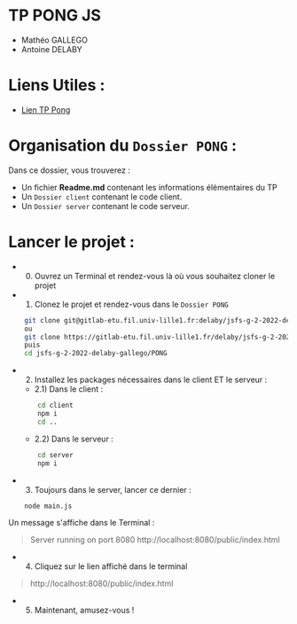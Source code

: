 # TP PONG JS

- Mathéo GALLEGO
- Antoine DELABY

# Liens Utiles :

- [Lien TP Pong](https://www.fil.univ-lille.fr/~routier/enseignement/licence/jsfs/tdtp/pong.html)

# Organisation du `Dossier PONG` :

Dans ce dossier, vous trouverez :
- Un fichier **Readme.md** contenant les informations élémentaires du TP
- Un `Dossier client` contenant le code client.
- Un `Dossier server` contenant le code serveur.

# Lancer le projet :

- 0) Ouvrez un Terminal et rendez-vous là où vous souhaitez cloner le projet

- 1) Clonez le projet et rendez-vous dans le `Dossier PONG`
```sh
    git clone git@gitlab-etu.fil.univ-lille1.fr:delaby/jsfs-g-2-2022-delaby-gallego.git
    ou
    git clone https://gitlab-etu.fil.univ-lille1.fr/delaby/jsfs-g-2-2022-delaby-gallego.git
    puis
    cd jsfs-g-2-2022-delaby-gallego/PONG
```

- 2) Installez les packages nécessaires dans le client ET le serveur :
    - 2.1) Dans le client :
    ```sh
        cd client
        npm i
        cd ..
    ```
    - 2.2) Dans le serveur :
    ```sh
        cd server
        npm i
    ```

- 3) Toujours dans le server, lancer ce dernier :
```sh
    node main.js
```
Un message s'affiche dans le Terminal :
> Server running on port 8080
> http://localhost:8080/public/index.html

- 4) Cliquez sur le lien affiché dans le terminal
> http://localhost:8080/public/index.html

- 5) Maintenant, amusez-vous !














